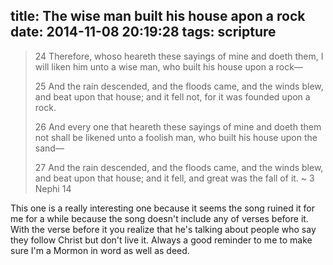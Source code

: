 title: The wise man built his house apon a rock
date: 2014-11-08 20:19:28
tags: scripture
---

> 24 Therefore, whoso heareth these sayings of mine and doeth them, I will liken him unto a wise man, who built his house upon a rock—
> 
> 25 And the rain descended, and the floods came, and the winds blew, and beat upon that house; and it fell not, for it was founded upon a rock.
> 
> 26 And every one that heareth these sayings of mine and doeth them not shall be likened unto a foolish man, who built his house upon the sand—
> 
> 27 And the rain descended, and the floods came, and the winds blew, and beat upon that house; and it fell, and great was the fall of it.
> ~ 3 Nephi 14

This one is a really interesting one because it seems the song ruined it for me for a while because the song doesn't include any of verses before it. With the verse before it you realize that he's talking about people who say they follow Christ but don't live it. Always a good reminder to me to make sure I'm a Mormon in word as well as deed.
